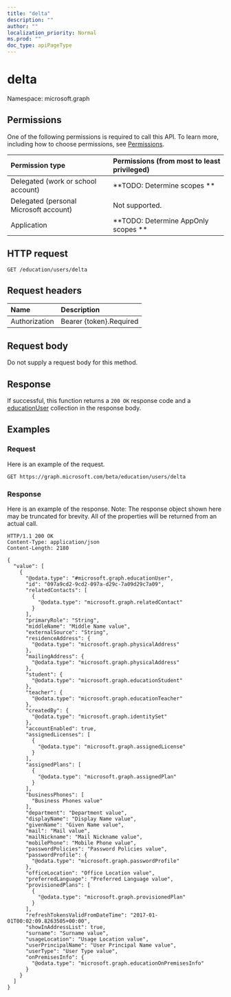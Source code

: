 ```yaml
---
title: "delta"
description: ""
author: ""
localization_priority: Normal
ms.prod: ""
doc_type: apiPageType
---
```


# delta

Namespace: microsoft.graph



## Permissions
One of the following permissions is required to call this API. To learn more, including how to choose permissions, see [Permissions](/concepts/permissions-reference.md).

|Permission type|Permissions (from most to least privileged)|
|:---|:---|
|Delegated (work or school account)|**TODO: Determine scopes **|
|Delegated (personal Microsoft account)|Not supported.|
|Application|**TODO: Determine AppOnly scopes **|

## HTTP request
<!-- {
  "blockType": "ignored"
}
-->
``` http
GET /education/users/delta
```

## Request headers
|Name|Description|
|:---|:---|
|Authorization|Bearer {token}.Required|

## Request body
Do not supply a request body for this method.

## Response
If successful, this function returns a `200 OK` response code and a [educationUser](../resources/educationuser.md) collection in the response body.

## Examples

### Request
Here is an example of the request.
<!-- {
  "blockType": "request",
  "name": "educationuser_delta"
}
-->
``` http
GET https://graph.microsoft.com/beta/education/users/delta
```

### Response
Here is an example of the response. Note: The response object shown here may be truncated for brevity. All of the properties will be returned from an actual call.
<!-- {
  "blockType": "response",
  "truncated": true,
  "@odata.type": "collection(microsoft.graph.educationuser)"
}
-->
``` http
HTTP/1.1 200 OK
Content-Type: application/json
Content-Length: 2180

{
  "value": [
    {
      "@odata.type": "#microsoft.graph.educationUser",
      "id": "097a9cd2-9cd2-097a-d29c-7a09d29c7a09",
      "relatedContacts": [
        {
          "@odata.type": "microsoft.graph.relatedContact"
        }
      ],
      "primaryRole": "String",
      "middleName": "Middle Name value",
      "externalSource": "String",
      "residenceAddress": {
        "@odata.type": "microsoft.graph.physicalAddress"
      },
      "mailingAddress": {
        "@odata.type": "microsoft.graph.physicalAddress"
      },
      "student": {
        "@odata.type": "microsoft.graph.educationStudent"
      },
      "teacher": {
        "@odata.type": "microsoft.graph.educationTeacher"
      },
      "createdBy": {
        "@odata.type": "microsoft.graph.identitySet"
      },
      "accountEnabled": true,
      "assignedLicenses": [
        {
          "@odata.type": "microsoft.graph.assignedLicense"
        }
      ],
      "assignedPlans": [
        {
          "@odata.type": "microsoft.graph.assignedPlan"
        }
      ],
      "businessPhones": [
        "Business Phones value"
      ],
      "department": "Department value",
      "displayName": "Display Name value",
      "givenName": "Given Name value",
      "mail": "Mail value",
      "mailNickname": "Mail Nickname value",
      "mobilePhone": "Mobile Phone value",
      "passwordPolicies": "Password Policies value",
      "passwordProfile": {
        "@odata.type": "microsoft.graph.passwordProfile"
      },
      "officeLocation": "Office Location value",
      "preferredLanguage": "Preferred Language value",
      "provisionedPlans": [
        {
          "@odata.type": "microsoft.graph.provisionedPlan"
        }
      ],
      "refreshTokensValidFromDateTime": "2017-01-01T00:02:09.8263505+00:00",
      "showInAddressList": true,
      "surname": "Surname value",
      "usageLocation": "Usage Location value",
      "userPrincipalName": "User Principal Name value",
      "userType": "User Type value",
      "onPremisesInfo": {
        "@odata.type": "microsoft.graph.educationOnPremisesInfo"
      }
    }
  ]
}
```

